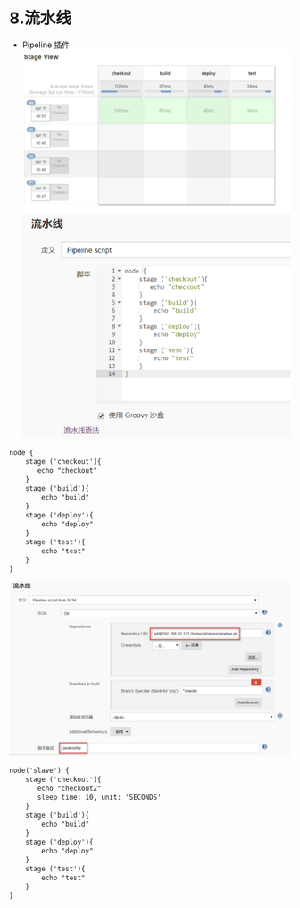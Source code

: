 # 8.流水线

- Pipeline 插件
  ![效果图](../.vuepress/public/jekins/15.png "效果图")
  ![效果图](../.vuepress/public/jekins/16.png "效果图")

```
node {
    stage ('checkout'){
       echo "checkout"
    }
    stage ('build'){
        echo "build"
    }
    stage ('deploy'){
        echo "deploy"
    }
    stage ('test'){
        echo "test"
    }
}
```

![效果图](../.vuepress/public/jekins/17.png "效果图")

```
node('slave') {
    stage ('checkout'){
       echo "checkout2"
       sleep time: 10, unit: 'SECONDS'
    }
    stage ('build'){
        echo "build"
    }
    stage ('deploy'){
        echo "deploy"
    }
    stage ('test'){
        echo "test"
    }
}
```
